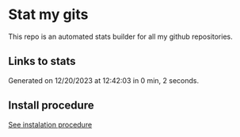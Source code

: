 # Stat my gits

This repo is an automated stats builder for all my github repositories.

## Links to stats


Generated on 12/20/2023 at 12:42:03 in 0 min, 2 seconds.

## Install procedure

[See instalation procedure](./src/install.md)
